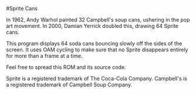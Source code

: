#Sprite Cans

In 1962, Andy Warhol painted 32 Campbell's soup cans, ushering in the
pop art movement.  In 2000, Damian Yerrick doubled this, drawing 64
Sprite cans.

This program displays 64 soda cans bouncing slowly off the sides
of the screen.  It uses OAM cycling to make sure that no Sprite
disappears entirely for more than a frame at a time.

Feel free to spread this ROM and its source code.


Sprite is a registered trademark of The Coca-Cola Company.
Campbell's is a registered trademark of Campbell Soup Company.
